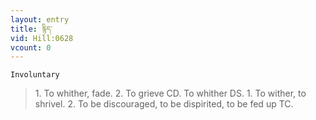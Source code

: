 ```yaml
---
layout: entry
title: རྙིད་
vid: Hill:0628
vcount: 0
---
```

`Involuntary` 
> 1\.
 To whither, fade\.
 2\.
 To grieve CD\.
 To whither DS\.
 1\.
 To wither, to shrivel\.
 2\.
 To be discouraged, to be dispirited, to be fed up TC\.

